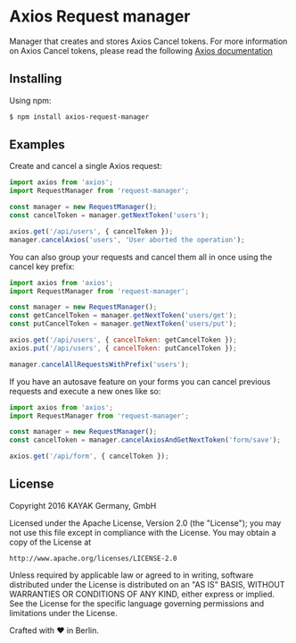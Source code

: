 Axios Request manager
=========================================================

Manager that creates and stores Axios Cancel tokens. For more information on Axios Cancel tokens, please read the following [Axios documentation](https://github.com/axios/axios#cancellation)

## Installing

Using npm:

```bash
$ npm install axios-request-manager
```

## Examples

Create and cancel a single Axios request:

```js
import axios from 'axios';
import RequestManager from 'request-manager';

const manager = new RequestManager();
const cancelToken = manager.getNextToken('users');

axios.get('/api/users', { cancelToken });
manager.cancelAxios('users', 'User aborted the operation');
```

You can also group your requests and cancel them all in once using the cancel key prefix:

```js
import axios from 'axios';
import RequestManager from 'request-manager';

const manager = new RequestManager();
const getCancelToken = manager.getNextToken('users/get');
const putCancelToken = manager.getNextToken('users/put');

axios.get('/api/users', { cancelToken: getCancelToken });
axios.put('/api/users', { cancelToken: putCancelToken });

manager.cancelAllRequestsWithPrefix('users');
```

If you have an autosave feature on your forms you can cancel previous requests and execute a new ones like so:

```js
import axios from 'axios';
import RequestManager from 'request-manager';

const manager = new RequestManager();
const cancelToken = manager.cancelAxiosAndGetNextToken('form/save');

axios.get('/api/form', { cancelToken });
```

## License

Copyright 2016 KAYAK Germany, GmbH

Licensed under the Apache License, Version 2.0 (the "License");
you may not use this file except in compliance with the License.
You may obtain a copy of the License at

    http://www.apache.org/licenses/LICENSE-2.0

Unless required by applicable law or agreed to in writing, software
distributed under the License is distributed on an "AS IS" BASIS,
WITHOUT WARRANTIES OR CONDITIONS OF ANY KIND, either express or implied.
See the License for the specific language governing permissions and
limitations under the License.

Crafted with ♥ in Berlin.